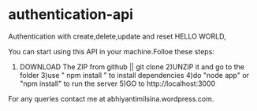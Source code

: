 # authentication-api
Authentication with create,delete,update and reset
HELLO WORLD,
 
 You can start using this API in your machine.Folloe these steps:
 1) DOWNLOAD The ZIP from github || git clone <project url> 
 2)UNZIP it and go to the folder
 3)use " npm install " to install dependencies
 4)do "node app" or "npm install" to run the server
 5)GO to http://localhost:3000
 
 For any queries contact me at abhiyantimilsina.wordpress.com.
 
 
